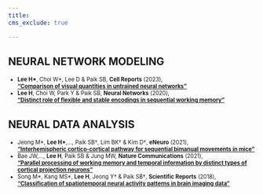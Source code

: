 ```yaml
---
title: 
cms_exclude: true

---
```


## NEURAL NETWORK MODELING

<ul style="font-size: 0.8em;">
  <li><strong>Lee H*</strong>, Choi W*, Lee D & Paik SB, <strong>Cell Reports</strong> (2023),<br>  
    <strong><a href="https://doi.org/10.1016/j.celrep.2023.112900" target="_blank">“Comparison of visual quantities in untrained neural networks”</a></strong></li>

  <li><strong>Lee H</strong>, Choi W, Park Y & Paik SB, <strong>Neural Networks</strong> (2020),<br>  
    <strong><a href="https://doi.org/10.1016/j.neunet.2019.09.034" target="_blank">“Distinct role of flexible and stable encodings in sequential working memory”</a></strong></li>
</ul>


## NEURAL DATA ANALYSIS

<ul style="font-size: 0.8em;">
  <li>Jeong M*, <strong>Lee H*</strong>,..., Paik SB†, Lim BK† & Kim D†, <strong>eNeuro</strong> (2021),<br>  
    <strong><a href="https://doi.org/10.1523/ENEURO.0200-21.2021" target="_blank">“Interhemispheric cortico-cortical pathway for sequential bimanual movements in mice”</a></strong></li>

  <li>Bae JW,…, <strong>Lee H</strong>, Paik SB & Jung MW, <strong>Nature Communications</strong> (2021),<br>  
    <strong><a href="https://doi.org/10.1038/s41467-021-24565-z" target="_blank">“Parallel processing of working memory and temporal information by distinct types of cortical projection neurons”</a></strong></li>

  <li>Song M*, Kang MS*, <strong>Lee H</strong>, Jeong Y† & Paik SB†, <strong>Scientific Reports</strong> (2018),<br>  
    <strong><a href="https://doi.org/10.1038/s41598-018-26605-z" target="_blank">“Classification of spatiotemporal neural activity patterns in brain imaging data”</a></strong></li>
</ul>
